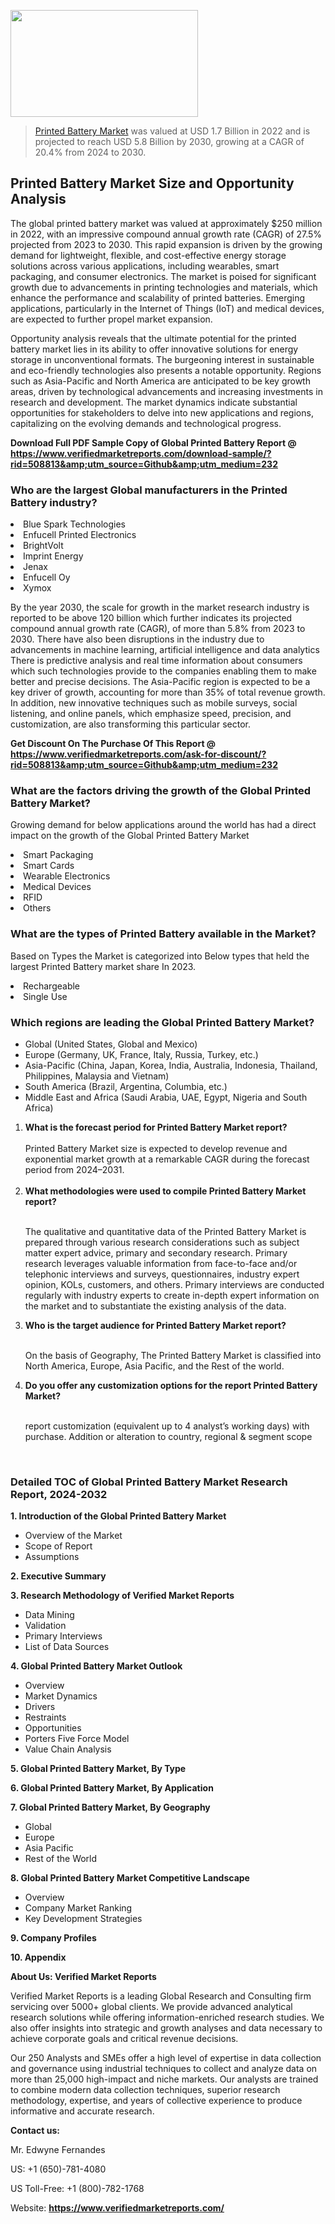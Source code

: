 
<img src="https://ffe5etoiles.com/wp-content/uploads/2024/12/MST1-300x171.png" alt="" width="300" height="171" class="alignnone size-medium wp-image-20088" /><blockquote><p><p><a href="https://www.verifiedmarketreports.com/download-sample/?rid=508813&utm_source=Github&utm_medium=232" target="_blank">Printed Battery Market</a> was valued at USD 1.7 Billion in 2022 and is projected to reach USD 5.8 Billion by 2030, growing at a CAGR of 20.4% from 2024 to 2030.</p></blockquote><p><h2>Printed Battery Market Size and Opportunity Analysis</h2><p>The global printed battery market was valued at approximately $250 million in 2022, with an impressive compound annual growth rate (CAGR) of 27.5% projected from 2023 to 2030. This rapid expansion is driven by the growing demand for lightweight, flexible, and cost-effective energy storage solutions across various applications, including wearables, smart packaging, and consumer electronics. The market is poised for significant growth due to advancements in printing technologies and materials, which enhance the performance and scalability of printed batteries. Emerging applications, particularly in the Internet of Things (IoT) and medical devices, are expected to further propel market expansion.</p><p>Opportunity analysis reveals that the ultimate potential for the printed battery market lies in its ability to offer innovative solutions for energy storage in unconventional formats. The burgeoning interest in sustainable and eco-friendly technologies also presents a notable opportunity. Regions such as Asia-Pacific and North America are anticipated to be key growth areas, driven by technological advancements and increasing investments in research and development. The market dynamics indicate substantial opportunities for stakeholders to delve into new applications and regions, capitalizing on the evolving demands and technological progress.</p></p><p class=""><strong>Download Full PDF Sample Copy of Global Printed Battery Report @ <a href="https://www.verifiedmarketreports.com/download-sample/?rid=508813&amp;utm_source=Github&amp;utm_medium=232" target="_blank">https://www.verifiedmarketreports.com/download-sample/?rid=508813&amp;utm_source=Github&amp;utm_medium=232</a></strong></p><h3 id="" class="">Who are the largest Global manufacturers in the Printed Battery industry?</h3><p><li>Blue Spark Technologies</li><li> Enfucell Printed Electronics</li><li> BrightVolt</li><li> Imprint Energy</li><li> Jenax</li><li> Enfucell Oy</li><li> Xymox</li></p><div class=""><div class="" dir="" data-message-author-role="" data-message-id="" data-message-model-slug=""><div class=""><div class=""><div class=""><div class="" dir="" data-message-author-role="" data-message-id="" data-message-model-slug=""><div class=""><div class=""><p>By the year 2030, the scale for growth in the market research industry is reported to be above 120 billion which further indicates its projected compound annual growth rate (CAGR), of more than 5.8% from 2023 to 2030. There have also been disruptions in the industry due to advancements in machine learning, artificial intelligence and data analytics There is predictive analysis and real time information about consumers which such technologies provide to the companies enabling them to make better and precise decisions. The Asia-Pacific region is expected to be a key driver of growth, accounting for more than 35% of total revenue growth. In addition, new innovative techniques such as mobile surveys, social listening, and online panels, which emphasize speed, precision, and customization, are also transforming this particular sector.</p><p><strong>Get Discount On The Purchase Of This Report @&nbsp; <a href="https://www.verifiedmarketreports.com/ask-for-discount/?rid=508813&amp;utm_source=Github&amp;utm_medium=232" target="_blank">https://www.verifiedmarketreports.com/ask-for-discount/?rid=508813&amp;utm_source=Github&amp;utm_medium=232</a></strong></p></div></div></div></div></div></div></div></div><h3 id="" class="">What are the factors driving the growth of the Global Printed Battery Market?</h3><p id="" class="">Growing demand for below applications around the world has had a direct impact on the growth of the Global Printed Battery Market</p><p id="" class=""><li>Smart Packaging</li><li> Smart Cards</li><li> Wearable Electronics</li><li> Medical Devices</li><li> RFID</li><li> Others</li></p><h3 id="" class="">What are the types of Printed Battery available in the Market?</h3><p id="" class="">Based on Types the Market is categorized into Below types that held the largest Printed Battery market share In 2023.</p><p id="" class=""><li>Rechargeable</li><li> Single Use</li></p><h3 id="" class="">Which regions are leading the Global Printed Battery Market?</h3><ul><li>Global (United States, Global and Mexico)</li><li>Europe (Germany, UK, France, Italy, Russia, Turkey, etc.)</li><li>Asia-Pacific (China, Japan, Korea, India, Australia, Indonesia, Thailand, Philippines, Malaysia and Vietnam)</li><li>South America (Brazil, Argentina, Columbia, etc.)</li><li>Middle East and Africa (Saudi Arabia, UAE, Egypt, Nigeria and South Africa)</li></ul><p><ol><li><strong>What is the forecast period for Printed Battery Market report?<br /></strong><br /><span data-sheets-root="1" data-sheets-value="{&quot;1&quot;:2,&quot;2&quot;:&quot;XXXX size is expected to develop revenue and exponential market growth at a remarkable CAGR during the forecast period from 2024&ndash;2030.&quot;}" data-sheets-userformat="{&quot;2&quot;:12674,&quot;4&quot;:{&quot;1&quot;:2,&quot;2&quot;:16776960},&quot;10&quot;:2,&quot;11&quot;:0,&quot;15&quot;:&quot;Arial&quot;,&quot;16&quot;:12}">Printed Battery Market size is expected to develop revenue and exponential market growth at a remarkable CAGR during the forecast period from 2024&ndash;2031.</span><br /><br /></li><li><strong>What methodologies were used to compile Printed Battery Market report?<br /><br /></strong><p>The qualitative and quantitative data of the&nbsp;Printed Battery Market is prepared through various research considerations such as subject matter expert advice, primary and secondary research. Primary research leverages valuable information from face-to-face and/or telephonic interviews and surveys, questionnaires, industry expert opinion, KOLs, customers, and others. Primary interviews are conducted regularly with industry experts to create in-depth expert information on the market and to substantiate the existing analysis of the data.&nbsp;</p></li><li><strong>Who is the target audience for Printed Battery Market report?<br /><br /></strong><p>On the basis of Geography, The&nbsp;Printed Battery Market is classified into North America, Europe, Asia Pacific, and the Rest of the world.</p></li><li><strong>Do you offer any customization options for the report Printed Battery Market?<br /><br /></strong><p>report customization (equivalent up to 4 analyst&rsquo;s working days) with purchase. Addition or alteration to country, regional &amp; segment scope</p><p>&nbsp;</p></li></ol></p><h3 id="" class="">Detailed TOC of Global Printed Battery Market Research Report, 2024-2032</h3><p id="" class=""><strong>1. Introduction of the Global Printed Battery Market</strong></p><ul><li>Overview of the Market</li><li>Scope of Report</li><li>Assumptions</li></ul><p id="" class=""><strong>2. Executive Summary</strong></p><p id="" class=""><strong>3. Research Methodology of&nbsp;Verified Market Reports</strong></p><ul><li>Data Mining</li><li>Validation</li><li>Primary Interviews</li><li>List of Data Sources</li></ul><p id="" class=""><strong>4. Global Printed Battery Market Outlook</strong></p><ul><li>Overview</li><li>Market Dynamics</li><li>Drivers</li><li>Restraints</li><li>Opportunities</li><li>Porters Five Force Model</li><li>Value Chain Analysis</li></ul><p id="" class=""><strong>5. Global Printed Battery Market, By&nbsp;Type</strong></p><p id="" class=""><strong>6. Global Printed Battery Market, By Application</strong></p><p id="" class=""><strong>7. Global Printed Battery Market, By Geography</strong></p><ul><li>Global</li><li>Europe</li><li>Asia Pacific</li><li>Rest of the World</li></ul><p id="" class=""><strong>8. Global Printed Battery Market Competitive Landscape</strong></p><ul><li>Overview</li><li>Company Market Ranking</li><li>Key Development Strategies</li></ul><p id="" class=""><strong>9. Company Profiles</strong></p><p id="" class=""><strong>10. Appendix</strong></p><p id="" class=""><strong>About Us: Verified Market Reports</strong></p><p id="" class="">Verified Market Reports is a leading Global Research and Consulting firm servicing over 5000+ global clients. We provide advanced analytical research solutions while offering information-enriched research studies. We also offer insights into strategic and growth analyses and data necessary to achieve corporate goals and critical revenue decisions.</p><p id="" class="">Our 250 Analysts and SMEs offer a high level of expertise in data collection and governance using industrial techniques to collect and analyze data on more than 25,000 high-impact and niche markets. Our analysts are trained to combine modern data collection techniques, superior research methodology, expertise, and years of collective experience to produce informative and accurate research.</p><p id="" class=""><strong>Contact us:</strong></p><p id="" class="">Mr. Edwyne Fernandes</p><p id="" class="">US: +1 (650)-781-4080</p><p id="" class="">US Toll-Free: +1 (800)-782-1768</p><p id="" class="">Website: <a target="" data-test-app-aware-link=""><strong>https://www.verifiedmarketreports.com/</strong></a></p>
